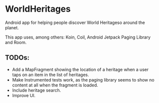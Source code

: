 # WorldHeritages
Android app for helping people discover World Heritageso around the planet.

This app uses, among others: Koin, Coil, Android Jetpack Paging Library and Room.

## TODOs:

- Add a MapFragment showing the location of a heritage when a user taps on an item in the list of heritages.
 - Make Instrumented tests work, as the paging library seems to show no content at all when the fragment is loaded.
 - Include heritage search.
 - Improve UI.
